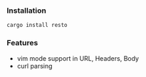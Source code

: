 ### Installation

```fish
cargo install resto
```

### Features

- vim mode support in URL, Headers, Body
- curl parsing
